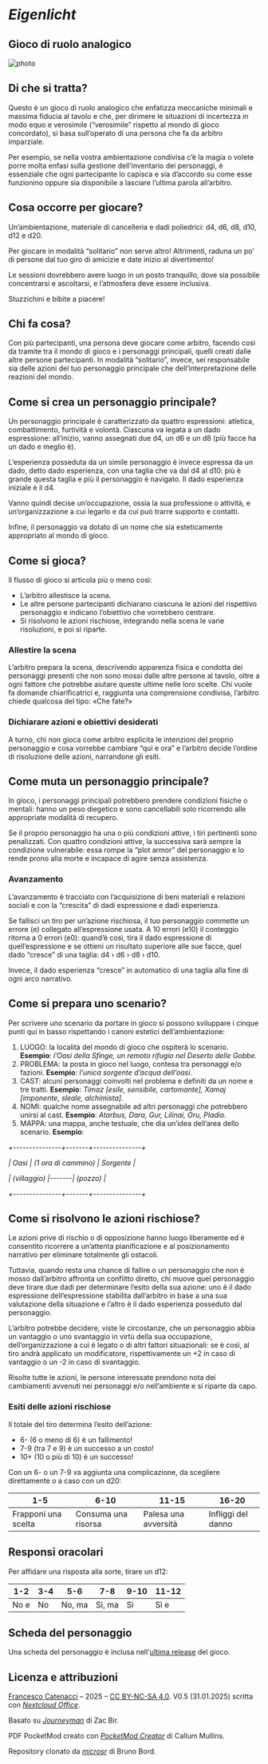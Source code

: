# ***Eigenlicht***

## **Gioco di ruolo analogico**

![photo](../img/photo.png)

## Di che si tratta?

Questo è un gioco di ruolo analogico che enfatizza meccaniche minimali e massima fiducia al tavolo e che, per dirimere le situazioni di incertezza in modo equo e verosimile (“verosimile” rispetto al mondo di gioco concordato), si basa sull’operato di una persona che fa da arbitro imparziale.

Per esempio, se nella vostra ambientazione condivisa c’è la magia o volete porre molta enfasi sulla gestione dell’inventario dei personaggi, è essenziale che ogni partecipante lo capisca e sia d’accordo su come esse funzionino oppure sia disponibile a lasciare l’ultima parola all’arbitro.

## Cosa occorre per giocare?

Un’ambientazione, materiale di cancelleria e dadi poliedrici: d4, d6, d8, d10, d12 e d20.

Per giocare in modalità “solitario” non serve altro! Altrimenti, raduna un po’ di persone dal tuo giro di amicizie e date inizio al divertimento!

Le sessioni dovrebbero avere luogo in un posto tranquillo, dove sia possibile concentrarsi e ascoltarsi, e l’atmosfera deve essere inclusiva.

Stuzzichini e bibite a piacere!

## Chi fa cosa?

Con più partecipanti, una persona deve giocare come arbitro, facendo così da tramite tra il mondo di gioco e i personaggi principali, quelli creati dalle altre persone partecipanti. In modalità “solitario”, invece, sei responsabile sia delle azioni del tuo personaggio principale che dell’interpretazione delle reazioni del mondo.

## Come si crea un personaggio principale?

Un personaggio principale è caratterizzato da quattro espressioni: atletica, combattimento, furtività e volontà. Ciascuna va legata a un dado espressione: all’inizio, vanno assegnati due d4, un d6 e un d8 (più facce ha un dado e meglio è).

L’esperienza posseduta da un simile personaggio è invece espressa da un dado, detto dado esperienza, con una taglia che va dal d4 al d10: più è grande questa taglia e più il personaggio è navigato. Il dado esperienza iniziale è il d4.

Vanno quindi decise un’occupazione, ossia la sua professione o attività, e un’organizzazione a cui legarlo e da cui può trarre supporto e contatti.

Infine, il personaggio va dotato di un nome che sia esteticamente appropriato al mondo di gioco.

## Come si gioca?

Il flusso di gioco si articola più o meno così:

- L’arbitro allestisce la scena.
- Le altre persone partecipanti dichiarano ciascuna le azioni del rispettivo personaggio e indicano l’obiettivo che vorrebbero centrare.
- Si risolvono le azioni rischiose, integrando nella scena le varie risoluzioni, e poi si riparte.

### Allestire la scena

L’arbitro prepara la scena, descrivendo apparenza fisica e condotta dei personaggi presenti che non sono mossi dalle altre persone al tavolo, oltre a ogni fattore che potrebbe aiutare queste ultime nelle loro scelte. Chi vuole fa domande chiarificatrici e, raggiunta una comprensione condivisa, l’arbitro chiede qualcosa del tipo: «Che fate?»

### Dichiarare azioni e obiettivi desiderati

A turno, chi non gioca come arbitro esplicita le intenzioni del proprio personaggio e cosa vorrebbe cambiare “qui e ora” e l’arbitro decide l’ordine di risoluzione delle azioni, narrandone gli esiti.

## Come muta un personaggio principale?

In gioco, i personaggi principali potrebbero prendere condizioni fisiche o mentali: hanno un peso diegetico e sono cancellabili solo ricorrendo alle appropriate modalità di recupero.

Se il proprio personaggio ha una o più condizioni attive, i tiri pertinenti sono penalizzati. Con quattro condizioni attive, la successiva sarà sempre la condizione vulnerabile: essa rompe la “plot armor” del personaggio e lo rende prono alla morte e incapace di agire senza assistenza.

### Avanzamento

L’avanzamento è tracciato con l’acquisizione di beni materiali e relazioni sociali e con la “crescita” di dadi espressione e dadi esperienza.

Se fallisci un tiro per un’azione rischiosa, il tuo personaggio commette un errore (e) collegato all’espressione usata. A 10 errori (e10) il conteggio ritorna a 0 errori (e0): quand’è così, tira il dado espressione di quell’espressione e se ottieni un risultato superiore alle sue facce, quel dado “cresce” di una taglia: d4 › d6 › d8 › d10.

Invece, il dado esperienza “cresce” in automatico di una taglia alla fine di ogni arco narrativo.

## Come si prepara uno scenario?

Per scrivere uno scenario da portare in gioco si possono sviluppare i cinque punti qui in basso rispettando i canoni estetici dell’ambientazione:

1. LUOGO: la località del mondo di gioco che ospiterà lo scenario. __Esempio__: *l’Oasi della Sfinge, un remoto rifugio nel Deserto delle Gobbe.*
2. PROBLEMA: la posta in gioco nel luogo, contesa tra personaggi e/o fazioni. __Esempio__: *l’unica sorgente d’acqua dell’oasi*.
3. CAST: alcuni personaggi coinvolti nel problema e definiti da un nome e tre tratti. __Esempio__: *Timaz \[esile, sensibile, cartomante\], Xamaj \[imponente, sleale, alchimista\]*.
4. NOMI: qualche nome assegnabile ad altri personaggi che potrebbero unirsi al cast. __Esempio__: *Atarbus, Dara, Gur, Lilinai, Oru, Pladio*.
5. MAPPA: una mappa, anche testuale, che dia un’idea dell’area dello scenario. __Esempio__:

  *+---------------+-------+---------------+*

  *|  Oasi  |  (1 ora di cammino)  |  Sorgente  |*

  *|  (villaggio) |-------|  (pozzo)    |*

  *+---------------+-------+---------------+*

## Come si risolvono le azioni rischiose?

Le azioni prive di rischio o di opposizione hanno luogo liberamente ed è consentito ricorrere a un’attenta pianificazione e al posizionamento narrativo per eliminare totalmente gli ostacoli.

Tuttavia, quando resta una chance di fallire o un personaggio che non è mosso dall’arbitro affronta un conflitto diretto, chi muove quel personaggio deve tirare due dadi per determinare l’esito della sua azione: uno è il dado espressione dell’espressione stabilita dall’arbitro in base a una sua valutazione della situazione e l’altro è il dado esperienza posseduto dal personaggio.

L’arbitro potrebbe decidere, viste le circostanze, che un personaggio abbia un vantaggio o uno svantaggio in virtù della sua occupazione, dell’organizzazione a cui è legato o di altri fattori situazionali: se è così, al tiro andrà applicato un modificatore, rispettivamente un +2 in caso di vantaggio o un -2 in caso di svantaggio.

Risolte tutte le azioni, le persone interessate prendono nota dei cambiamenti avvenuti nei personaggi e/o nell’ambiente e si riparte da capo.

### Esiti delle azioni rischiose

Il totale del tiro determina l’esito dell’azione:

- 6- (6 o meno di 6) è un fallimento!
- 7-9 (tra 7 e 9) è un successo a un costo!
- 10+ (10 o più di 10) è un successo!

Con un 6- o un 7-9 va aggiunta una complicazione, da scegliere direttamente o a caso con un d20:

| **1-5**                    | **6-10**                   | **11-15**                   | **16-20**                 |
|------------------------|------------------------|-------------------------|-----------------------|
| Frapponi una scelta 		 | Consuma una risorsa 		 | Palesa una avversità 		 | Infliggi del danno 		 |

## Responsi oracolari

Per affidare una risposta alla sorte, tirare un d12:

| **1-2**     | **3-4**   | **5-6**       | **7-8**       | **9-10**  | **11-12**   |
|---------|-------|-----------|-----------|-------|---------|
| No e 		 | No 		 | No, ma 		 | Sì, ma 		 | Sì 		 | Sì e 		 |

## Scheda del personaggio

Una scheda del personaggio è inclusa nell'[ultima release](https://github.com/medusa/eigenlicht/releases/latest) del gioco.

## Licenza e attribuzioni

[Francesco Catenacci](https://github.com/medusa) – 2025 – [CC BY-NC-SA 4.0](https://creativecommons.org/licenses/by-nc-sa/4.0/deed.it). V0.5 (31.01.2025) scritta con [*Nextcloud Office*](https://nextcloud.com/it/office).

Basato su [*Journeyman*](https://neverendingpretending.net/tag/journeyman-engine.html) di Zac Bir.

PDF PocketMod creato con [*PocketMod Creator*](https://github.com/mullinscr/pocketmod-creator) di Callum Mullins.

Repository clonato da [*microsr*](https://github.com/brunobord/microsr) di Bruno Bord.
